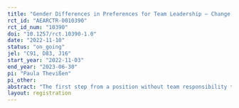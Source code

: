 ```yaml
---
title: "Gender Differences in Preferences for Team Leadership – Change through Experience? "
rct_id: "AEARCTR-0010390"
rct_id_num: "10390"
doi: "10.1257/rct.10390-1.0"
date: "2022-11-10"
status: "on_going"
jel: "C91, D83, J16"
start_year: "2022-11-03"
end_year: "2023-06-30"
pi: "Paula Thevißen"
pi_other:
abstract: "The first step from a position without team responsibility to a managerial position is a key bottleneck in women’s career progression. This experimental study investigates i) whether differences in self-assessment across genders exist with respect to team leadership positions and ii) whether these differences are malleable by exposing candidates to experience with the specific role of a team leader. Subjects will be randomly assigned to treatment – the leadership position – or control – a team member position. The leader’s task is to motivate subjects playing a public good game through bilateral communication. A measure of preferences for team leadership is elicited by a second-price auction which allows to compare leadership preferences of treated and untreated subjects by gender. The results of this experiment can help to understand whether exogenously exposing employees to leadership experience can increase the number of (female) applicants for leadership positions and thus decrease the gender representation gap. "
layout: registration
---
```


